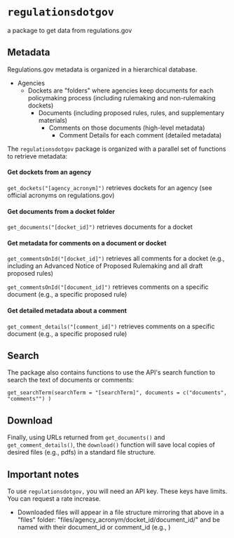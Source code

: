 # `regulationsdotgov`

a package to get data from regulations.gov

## Metadata

Regulations.gov metadata is organized in a hierarchical database.

- Agencies
  - Dockets are "folders" where agencies keep documents for each policymaking process  (including rulemaking and non-rulemaking dockets)
    - Documents (including proposed rules, rules, and supplementary materials)
      - Comments on those documents (high-level metadata)
        - Comment Details for each comment (detailed metadata)

The `regulationsdotgov` package is organized with a parallel set of functions to retrieve metadata: 

#### Get dockets from an agency

`get_dockets("[agency_acronym]")` retrieves dockets for an agency (see official acronyms on regulations.gov)

#### Get documents from a docket folder

`get_documents("[docket_id]")` retrieves documents for a docket 

#### Get metadata for comments on a document or docket

`get_commentsOnId("[docket_id]")` retrieves all comments for a docket (e.g., including an Advanced Notice of Proposed Rulemaking and all draft proposed rules)

`get_commentsOnId("[document_id]")` retrieves comments on a specific document (e.g., a specific proposed rule)

#### Get detailed metadata about a comment 

`get_comment_details("[comment_id]")` retrieves comments on a specific document (e.g., a specific proposed rule)

## Search

The package also contains functions to use the API's search function to search the text of documents or comments: 

`get_searchTerm(searchTerm = "[searchTerm]", documents = c("documents", "comments"") )` 
 
## Download

Finally, using URLs returned from `get_documents()` and `get_comment_details()`, the `download()` function will save local copies of desired files (e.g., pdfs) in a standard file structure. 


## Important notes 

To use `regulationsdotgov,` you will need an API key. These keys have limits. You can request a rate increase. 

- Downloaded files will appear in a file structure mirroring that above in a "files" folder: "files/agency_acronym/docket_id/document_id/" and be named with their document_id or comment_id (e.g., )






